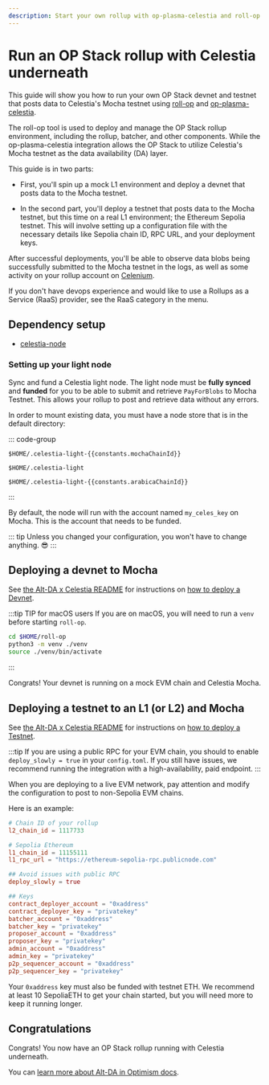 ```yaml
---
description: Start your own rollup with op-plasma-celestia and roll-op.
---
```


# Run an OP Stack rollup with Celestia underneath

<!-- markdownlint-disable MD033 -->
<script setup>
import constants from '/.vitepress/constants/constants.js'
</script>

This guide will show you how to run your own OP Stack devnet and testnet that posts data to Celestia's Mocha testnet using [roll-op](https://github.com/celestiaorg/roll-op) and [op-plasma-celestia](https://github.com/celestiaorg/op-plasma-celestia).

The roll-op tool is used to deploy and manage the OP Stack rollup environment, including the rollup, batcher, and other components. While the op-plasma-celestia integration allows the OP Stack to utilize Celestia's Mocha testnet as the data availability (DA) layer.

This guide is in two parts:

- First, you'll spin up a mock L1 environment and deploy a devnet that posts data to the Mocha testnet. 

- In the second part, you'll deploy a testnet that posts data to the Mocha testnet, but this time on a real L1 environment; the Ethereum Sepolia testnet. This will involve setting up a configuration file with the necessary details like Sepolia chain ID, RPC URL, and your deployment keys.

After successful deployments, you'll be able to observe data blobs being successfully submitted to the Mocha testnet in the logs, as well as some activity on your rollup account on [Celenium](https://celenium.io).

If you don't have devops experience and would like to use a Rollups as a Service (RaaS) provider, see the RaaS category in the menu.

## Dependency setup

- [celestia-node](../how-to-guides/celestia-node.md)

### Setting up your light node

Sync and fund a Celestia light node. The light node must be **fully synced** and **funded** for you to be able to submit and retrieve `PayForBlobs` to Mocha Testnet. This allows your rollup to post and retrieve data without any errors.

In order to mount existing data, you must have a node store that is in the default directory:

::: code-group

```bash-vue [Mocha]
$HOME/.celestia-light-{{constants.mochaChainId}}
```

```bash-vue [Mainnet Beta]
$HOME/.celestia-light
```

```bash-vue [Arabica]
$HOME/.celestia-light-{{constants.arabicaChainId}}
```

:::

By default, the node will run with the account named `my_celes_key` on Mocha. This is the account that needs to be funded.

::: tip
Unless you changed your configuration, you won't have to change anything. 😎
:::

## Deploying a devnet to Mocha

See [the Alt-DA x Celestia README](https://github.com/celestiaorg/op-plasma-celestia/blob/main/README.md) for instructions on [how to deploy a Devnet](https://github.com/celestiaorg/op-plasma-celestia/blob/main/README.md#devnet).

:::tip TIP for macOS users
If you are on macOS, you will need to run a `venv` before starting `roll-op`.

```sh
cd $HOME/roll-op
python3 -m venv ./venv
source ./venv/bin/activate
```

:::

Congrats! Your devnet is running on a mock EVM chain and Celestia Mocha.

## Deploying a testnet to an L1 (or L2) and Mocha

See [the Alt-DA x Celestia README](https://github.com/celestiaorg/op-plasma-celestia/blob/main/README.md) for instructions on [how to deploy a Testnet](https://github.com/celestiaorg/op-plasma-celestia/blob/main/README.md#testnet).

:::tip
If you are using a public RPC for your EVM chain, you should to enable `deploy_slowly = true` in your `config.toml`. If you still have issues, we recommend running the
integration with a high-availability, paid endpoint.
:::

When you are deploying to a live EVM network, pay attention and modify the configuration to post to non-Sepolia EVM chains.

Here is an example:

```toml
# Chain ID of your rollup
l2_chain_id = 1117733 

# Sepolia Ethereum
l1_chain_id = 11155111
l1_rpc_url = "https://ethereum-sepolia-rpc.publicnode.com"

## Avoid issues with public RPC
deploy_slowly = true

## Keys
contract_deployer_account = "0xaddress"
contract_deployer_key = "privatekey"
batcher_account = "0xaddress"
batcher_key = "privatekey"
proposer_account = "0xaddress"
proposer_key = "privatekey"
admin_account = "0xaddress"
admin_key = "privatekey"
p2p_sequencer_account = "0xaddress"
p2p_sequencer_key = "privatekey"
```

Your `0xaddress` key must also be funded with testnet ETH. We recommend at least 10 SepoliaETH to get your chain started, but you will need more to keep it running longer.

## Congratulations

Congrats! You now have an OP Stack rollup running with Celestia underneath.

You can [learn more about Alt-DA in Optimism docs](https://docs.optimism.io/builders/chain-operators/features/alt-da-mode#setup-your-da-server).
